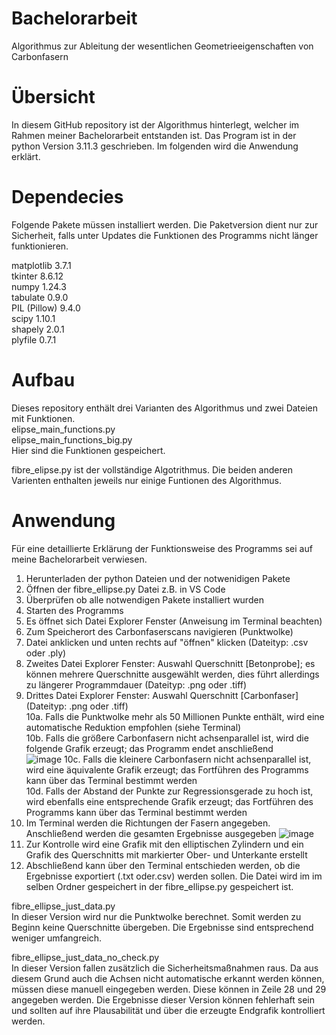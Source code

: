 # Bachelorarbeit
Algorithmus zur Ableitung der wesentlichen Geometrieeigenschaften von Carbonfasern

# Übersicht
In diesem GitHub repository ist der Algorithmus hinterlegt, welcher im Rahmen meiner Bachelorarbeit entstanden ist. Das Program ist in der python Version 3.11.3 geschrieben. Im folgenden wird die Anwendung erklärt.


# Dependecies
Folgende Pakete müssen installiert werden. Die Paketversion dient nur zur Sicherheit, falls unter Updates die Funktionen des Programms nicht länger funktionieren.

matplotlib 3.7.1  <br />
tkinter 8.6.12 <br />
numpy 1.24.3 <br />
tabulate 0.9.0 <br />
PIL (Pillow) 9.4.0 <br />
scipy 1.10.1 <br />
shapely 2.0.1 <br />
plyfile 0.7.1 <br />

# Aufbau
Dieses repository enthält drei Varianten des Algorithmus und zwei Dateien mit Funktionen.  <br />
elipse_main_functions.py  <br />
elipse_main_functions_big.py  <br />
Hier sind die Funktionen gespeichert.

fibre_elipse.py ist der vollständige Algotrithmus. Die beiden anderen Varienten enthalten jeweils nur einige Funtionen des Algorithmus.

# Anwendung
Für eine detaillierte Erklärung der Funktionsweise des Programms sei auf meine Bachelorarbeit verwiesen.
1. Herunterladen der python Dateien und der notwenidigen Pakete
2. Öffnen der fibre_ellipse.py Datei z.B. in VS Code
3. Überprüfen ob alle notwendigen Pakete installiert wurden
4. Starten des Programms
5. Es öffnet sich Datei Explorer Fenster (Anweisung im Terminal beachten)
6. Zum Speicherort des Carbonfaserscans navigieren (Punktwolke)
7. Datei anklicken und unten rechts auf "öffnen" klicken (Dateityp: .csv oder .ply)
8. Zweites Datei Explorer Fenster: Auswahl Querschnitt [Betonprobe]; es können mehrere Querschnitte ausgewählt werden, dies führt allerdings zu längerer Programmdauer (Dateityp: .png oder .tiff)
9. Drittes Datei Explorer Fenster: Auswahl Querschnitt [Carbonfaser] (Dateityp: .png oder .tiff)<br />
10a.   Falls die Punktwolke mehr als 50 Millionen Punkte enthält, wird eine automatische Reduktion empfohlen (siehe Terminal)<br />
10b.   Falls die größere Carbonfasern nicht achsenparallel ist, wird die folgende Grafik erzeugt; das Programm endet anschließend<br />
![image](https://github.com/JulianKrusche/Bachelorarbeit/assets/74180794/75815fad-4c24-4625-a9b6-f8aeb0e3810c)
10c.   Falls die kleinere Carbonfasern nicht achsenparallel ist, wird eine äquivalente Grafik erzeugt; das Fortführen des Programms kann über das Terminal bestimmt werden<br />
10d.   Falls der Abstand der Punkte zur Regressionsgerade zu hoch ist, wird ebenfalls eine entsprechende Grafik erzeugt; das Fortführen des Programms kann über das Terminal bestimmt werden<br />
11. Im Terminal werden die Richtungen der Fasern angegeben. Anschließend werden die gesamten Ergebnisse ausgegeben
    ![image](https://github.com/JulianKrusche/Bachelorarbeit/assets/74180794/837f276d-7eb0-4f17-b46a-a0169c3fd571)
12. Zur Kontrolle wird eine Grafik mit den elliptischen Zylindern und ein Grafik des Querschnitts mit markierter Ober- und Unterkante erstellt
13. Abschließend kann über den Terminal entschieden werden, ob die Ergebnisse exportiert (.txt oder.csv) werden sollen. Die Datei wird im im selben Ordner gespeichert in der fibre_ellipse.py gespeichert ist.


fibre_ellipse_just_data.py <br />
In dieser Version wird nur die Punktwolke berechnet. Somit werden zu Beginn keine Querschnitte übergeben. Die Ergebnisse sind entsprechend weniger umfangreich. <br />

fibre_ellipse_just_data_no_check.py <br />
In dieser Version fallen zusätzlich die Sicherheitsmaßnahmen raus. Da aus diesem Grund auch die Achsen nicht automatische erkannt werden können, müssen diese manuell eingegeben werden. Diese können in Zeile 28 und 29 angegeben werden. Die Ergebnisse dieser Version können fehlerhaft sein und sollten auf ihre Plausabilität und über die erzeugte Endgrafik kontrolliert werden.



